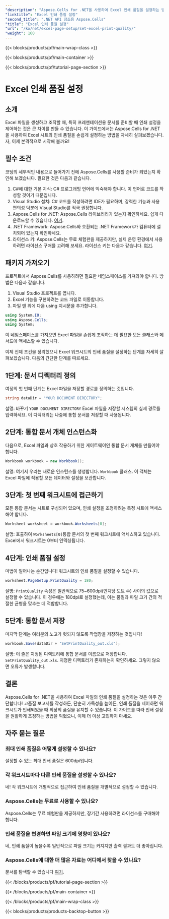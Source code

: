 ```yaml
---
"description": "Aspose.Cells for .NET을 사용하여 Excel 인쇄 품질을 설정하는 방법을 단계별 가이드를 통해 알아보세요. 더 나은 인쇄 결과를 위한 간단한 코딩 기법도 소개합니다."
"linktitle": "Excel 인쇄 품질 설정"
"second_title": ".NET API 참조용 Aspose.Cells"
"title": "Excel 인쇄 품질 설정"
"url": "/ko/net/excel-page-setup/set-excel-print-quality/"
"weight": 160
---
```


{{< blocks/products/pf/main-wrap-class >}}

{{< blocks/products/pf/main-container >}}

{{< blocks/products/pf/tutorial-page-section >}}

# Excel 인쇄 품질 설정

## 소개

Excel 파일을 생성하고 조작할 때, 특히 프레젠테이션용 문서를 준비할 때 인쇄 설정을 제어하는 것은 큰 차이를 만들 수 있습니다. 이 가이드에서는 Aspose.Cells for .NET을 사용하여 Excel 시트의 인쇄 품질을 손쉽게 설정하는 방법을 자세히 살펴보겠습니다. 자, 이제 본격적으로 시작해 볼까요!

## 필수 조건

코딩의 세부적인 내용으로 들어가기 전에 Aspose.Cells를 사용할 준비가 되었는지 확인해 보겠습니다. 필요한 것은 다음과 같습니다.

1. C#에 대한 기본 지식: C# 프로그래밍 언어에 익숙해야 합니다. 이 언어로 코드를 작성할 것이기 때문입니다.
2. Visual Studio 설치: C# 코드를 작성하려면 IDE가 필요하며, 강력한 기능과 사용 편의성 덕분에 Visual Studio를 적극 권장합니다.
3. Aspose.Cells for .NET: Aspose.Cells 라이브러리가 있는지 확인하세요. 쉽게 다운로드할 수 있습니다. [여기](https://releases.aspose.com/cells/net/).
4. .NET Framework: Aspose.Cells와 호환되는 .NET Framework가 컴퓨터에 설치되어 있는지 확인하세요.
5. 라이선스 키: Aspose.Cells는 무료 체험판을 제공하지만, 실제 운영 환경에서 사용하려면 라이선스 구매를 고려해 보세요. 라이선스 키는 다음과 같습니다. [여기](https://purchase.aspose.com/buy).

## 패키지 가져오기

프로젝트에서 Aspose.Cells를 사용하려면 필요한 네임스페이스를 가져와야 합니다. 방법은 다음과 같습니다.

1. Visual Studio 프로젝트를 엽니다.
2. Excel 기능을 구현하려는 코드 파일로 이동합니다.
3. 파일 맨 위에 다음 using 지시문을 추가합니다.

```csharp
using System.IO;
using Aspose.Cells;
using System;
```

이 네임스페이스를 가져오면 Excel 파일을 손쉽게 조작하는 데 필요한 모든 클래스와 메서드에 액세스할 수 있습니다.

이제 전제 조건을 정리했으니 Excel 워크시트의 인쇄 품질을 설정하는 단계를 자세히 살펴보겠습니다. 다음의 간단한 단계를 따르세요.

## 1단계: 문서 디렉터리 정의

여정의 첫 번째 단계는 Excel 파일을 저장할 경로를 정의하는 것입니다. 

```csharp
string dataDir = "YOUR DOCUMENT DIRECTORY";
```

설명: 바꾸기 `YOUR DOCUMENT DIRECTORY` Excel 파일을 저장할 시스템의 실제 경로를 입력하세요. 이 디렉터리는 나중에 통합 문서를 저장할 때 사용됩니다.

## 2단계: 통합 문서 개체 인스턴스화

다음으로, Excel 파일과 상호 작용하기 위한 게이트웨이인 통합 문서 개체를 만들어야 합니다.

```csharp
Workbook workbook = new Workbook();
```

설명: 여기서 우리는 새로운 인스턴스를 생성합니다. `Workbook` 클래스. 이 객체는 Excel 파일에 적용할 모든 데이터와 설정을 보관합니다.

## 3단계: 첫 번째 워크시트에 접근하기

모든 통합 문서는 시트로 구성되어 있으며, 인쇄 설정을 조정하려는 특정 시트에 액세스해야 합니다.

```csharp
Worksheet worksheet = workbook.Worksheets[0];
```

설명: 호출하여 `Worksheets[0]`통합 문서의 첫 번째 워크시트에 액세스하고 있습니다. Excel에서 워크시트는 0부터 인덱싱됩니다.

## 4단계: 인쇄 품질 설정

마법이 일어나는 순간입니다! 워크시트의 인쇄 품질을 설정할 수 있습니다.

```csharp
worksheet.PageSetup.PrintQuality = 180;
```

설명: `PrintQuality` 속성은 일반적으로 75~600dpi(인치당 도트 수) 사이의 값으로 설정할 수 있습니다. 이 경우에는 180dpi로 설정했는데, 이는 품질과 파일 크기 간의 적절한 균형을 맞추는 데 적합합니다.

## 5단계: 통합 문서 저장

마지막 단계는 여러분의 노고가 헛되지 않도록 작업장을 저장하는 것입니다!

```csharp
workbook.Save(dataDir + "SetPrintQuality_out.xls");
```

설명: 이 줄은 지정된 디렉토리에 통합 문서를 이름으로 저장합니다. `SetPrintQuality_out.xls`. 지정한 디렉토리가 존재하는지 확인하세요. 그렇지 않으면 오류가 발생합니다.

## 결론

Aspose.Cells for .NET을 사용하여 Excel 파일의 인쇄 품질을 설정하는 것은 아주 간단합니다! 고품질 보고서를 작성하든, 단순히 가독성을 높이든, 인쇄 품질을 제어하면 워크시트가 인쇄되었을 때 최상의 품질을 유지할 수 있습니다. 이 가이드를 따라 인쇄 설정을 원활하게 조정하는 방법을 익혔으니, 이제 더 이상 고민하지 마세요.

## 자주 묻는 질문

### 최대 인쇄 품질은 어떻게 설정할 수 있나요?  
설정할 수 있는 최대 인쇄 품질은 600dpi입니다.

### 각 워크시트마다 다른 인쇄 품질을 설정할 수 있나요?  
네! 각 워크시트에 개별적으로 접근하여 인쇄 품질을 개별적으로 설정할 수 있습니다.

### Aspose.Cells는 무료로 사용할 수 있나요?  
Aspose.Cells는 무료 체험판을 제공하지만, 장기간 사용하려면 라이선스를 구매해야 합니다.

### 인쇄 품질을 변경하면 파일 크기에 영향이 있나요?  
네, 인쇄 품질이 높을수록 일반적으로 파일 크기는 커지지만 출력 결과도 더 좋아집니다.

### Aspose.Cells에 대한 더 많은 자료는 어디에서 찾을 수 있나요?  
문서를 탐색할 수 있습니다 [여기](https://reference.aspose.com/cells/net/).

{{< /blocks/products/pf/tutorial-page-section >}}

{{< /blocks/products/pf/main-container >}}

{{< /blocks/products/pf/main-wrap-class >}}

{{< blocks/products/products-backtop-button >}}